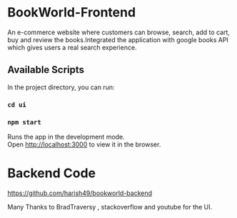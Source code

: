 # BookWorld-Frontend

An e-commerce website where customers can browse, search, add to cart, buy and review the books.Integrated the application with google books API which gives users a real search experience.

## Available Scripts

In the project directory, you can run:

### `cd ui`

### `npm start`

Runs the app in the development mode.\
Open [http://localhost:3000](http://localhost:3000) to view it in the browser.

# Backend Code

https://github.com/harish49/bookworld-backend

Many Thanks to BradTraversy , stackoverflow and youtube for the UI.
